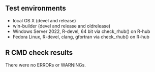 ## Test environments
* local OS X (devel and release)
* win-builder (devel and release and oldrelease)
* Windows Server 2022, R-devel, 64 bit via check_rhub() on R-hub
* Fedora Linux, R-devel, clang, gfortran via check_rhub() on R-hub

## R CMD check results
There were no ERRORs or WARNINGs. 
